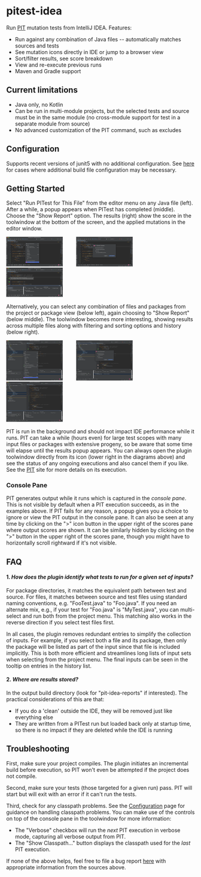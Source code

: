 # pitest-idea

<!-- Plugin description -->
Run [PIT](https://pitest.org) mutation tests from IntelliJ IDEA. Features:

* Run against any combination of Java files -- automatically matches sources and tests
* See mutation icons directly in IDE or jump to a browser view
* Sort/filter results, see score breakdown
* View and re-execute previous runs
* Maven and Gradle support
<!-- Plugin description end -->

## Current limitations
* Java only, no Kotlin
* Can be run in multi-module projects, but the selected tests and source must be in the same module (no cross-module support for test in a separate module from source)
* No advanced customization of the PIT command, such as excludes

## Configuration
Supports recent versions of junit5 with no additional configuration. See [here](https://bmccar.github.io/pitest-idea/configuration.html) for cases where additional
build file configuration may be necessary.

## Getting Started
Select "Run PITest for This File" from the editor menu on any Java file (left).
After a while, a popup appears when PITest has completed (middle). Choose the "Show Report" option.
The results (right) show the score in the toolwindow at the bottom of the screen, and the applied mutations
in the editor window.

<p >
  <img alt="Light" src="selectEditor.png" width="30%">
&nbsp; &nbsp; &nbsp; &nbsp;
  <img alt="Dark" src="showReport.png" width="30%">
&nbsp; &nbsp; &nbsp; &nbsp;
  <img alt="Dark" src="mutationsInEditor.png" width="30%">
</p>

Alternatively, you can select any combination of files and packages from the project or package view (below left), 
again choosing to "Show Report" (below middle).
The toolwindow becomes more interesting, showing results across multiple files along with filtering and sorting
options and history (below right).

<p >
  <img alt="Light" src="multiSelect.png" width="30%">
&nbsp; &nbsp; &nbsp; &nbsp;
  <img alt="Dark" src="multiShow.png" width="30%">
&nbsp; &nbsp; &nbsp; &nbsp;
  <img alt="Dark" src="multiHistory.png" width="30%">
</p>

PIT is run in the background and should not impact IDE performance while it runs. PIT can 
take a while (hours even) for large test scopes with many input files or packages with extensive progeny, so be
aware that some time will elapse until the results popup appears. 
You can always open the plugin toolwindow directly from its icon (lower right in the diagrams above) and see the status 
of any ongoing executions and also cancel them if you like. 
See the [PIT](https://pitest.org) site for more details on its execution.

### Console Pane
PIT generates output while it runs which is captured in the <i>console pane</i>. This is not visible by default when 
a PIT execution succeeds, as in the examples above. 
If PIT fails for any reason, a popup gives you a choice to ignore or view the PIT output in the console pane. 
It can also be seen at any time by clicking on the ">" icon button in the upper right of the scores pane where output 
scores are shown. It can be similarly hidden by clicking on the ">" button in the upper right of the scores pane, 
though you might have to horizontally scroll rightward if it's not visible.

## FAQ

#### 1. <i>How does the plugin identify what tests to run for a given set of inputs?</i>
For package directories, it matches the equivalent path between test and source. 
For files, it matches between source and test files using standard naming conventions, e.g. "FooTest.java" to "Foo.java". 
If you need an alternate mix, e.g., if your test for "Foo.java" is "MyTest.java", 
you can multi-select and run both from the project menu. 
This matching also works in the reverse direction if you select test files first. 

In all cases, the plugin removes redundant entries to simplify the collection of inputs. For example, if you select
both a file and its package, then only the package will be listed as part of the input since that file is included
implicitly.
This is both more efficient and streamlines long lists of input sets when selecting from the project menu.
The final inputs can be seen in the tooltip on entries in the history list.

#### 2. <i>Where are results stored?</i>
In the output build directory (look for "pit-idea-reports" if interested). 
The practical considerations of this are that:

* If you do a 'clean' outside the IDE, they will be removed just like everything else
* They are written from a PITest run but loaded back only at startup time, so there is no impact if they are deleted while the IDE is running

## Troubleshooting
First, make sure your project compiles. The plugin initiates an incremental build before execution, so PIT won't even
be attempted if the project does not compile.

Second, make sure your tests (those targeted for a given run) pass. PIT will start but will exit with an error if it can't run the tests.

Third, check for any classpath problems. See the [Configuration](configuration.html) page for guidance on handling classpath problems.
You can make use of the controls on top of the console pane in the toolwindow for more information:
* The "Verbose" checkbox will run the <i>next</i> PIT execution in verbose mode, capturing all verbose output from PIT.
* The "Show Classpath..." button displays the classpath used for the <i>last</i> PIT execution.

If none of the above helps, feel free to file a bug report [here](https://github.com/bmccar/pitest-idea/issues) with appropriate information from the
sources above.


